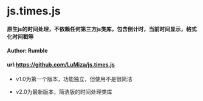 # js.times.js
#### 原生js的时间处理，不依赖任何第三方js类库，包含倒计时，当前时间显示，格式化时间戳等
#### Author: Rumble
#### url:https://github.com/LuMiza/js.times.js

* v1.0为第一个版本，功能独立，但使用不是很简洁

* v2.0为最新版本，简洁版的时间处理类库